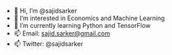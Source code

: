 - 👋 Hi, I’m @sajidsarker
- 👀 I’m interested in Economics and Machine Learning
- 🌱 I’m currently learning Python and TensorFlow
- 📫 Email: sajid.sarker@gmail.com
- 📫 Twitter: @sajidsarker

<!---
sajidsarker/sajidsarker is a ✨ special ✨ repository because its `README.md` (this file) appears on your GitHub profile.
You can click the Preview link to take a look at your changes.
--->
